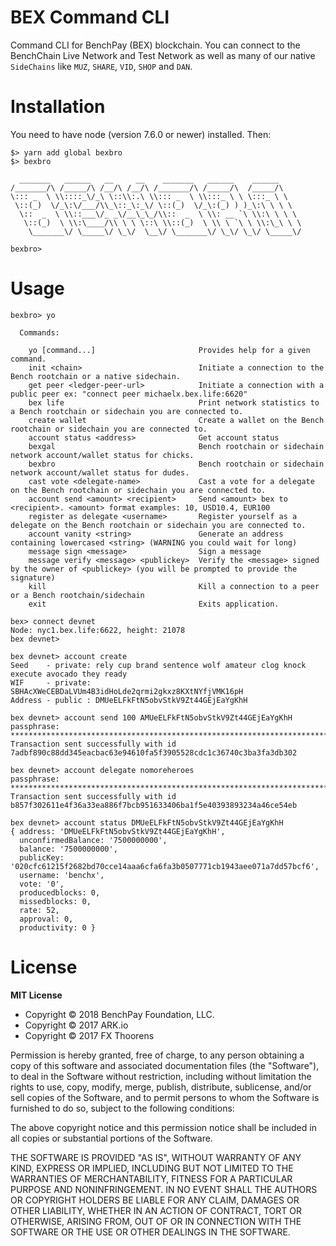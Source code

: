 # BEX Command CLI
Command CLI for BenchPay (BEX) blockchain.
You can connect to the BenchChain Live Network and Test Network as well as
many of our native `SideChains` like `MUZ`, `SHARE`, `VID`, `SHOP` and `DAN`.

# Installation
You need to have node (version 7.6.0 or newer) installed. Then:
```
$> yarn add global bexbro
$> bexbro

  _______   ______   __     __    _______   ______    ______      
/_______/\ /_____/\ /__/\ /__/\ /_______/\ /_____/\  /_____/\     
\::: _  \ \\::::_\/_\ \::\\:.\ \\::: _  \ \\:::_ \ \ \:::_ \ \    
 \::(_)  \/_\:\/___/\\_\::_\:_\/ \::(_)  \/_\:(_) ) )_\:\ \ \ \   
  \::  _  \ \\::___\/_ _\/__\_\_/\\::  _  \ \\: __ `\ \\:\ \ \ \  
   \::(_)  \ \\:\____/\\ \ \ \::\ \\::(_)  \ \\ \ `\ \ \\:\_\ \ \
    \_______\/ \_____\/ \_\/  \__\/ \_______\/ \_\/ \_\/ \_____\/

bexbro>
```

# Usage
```
bexbro> yo

  Commands:

    yo [command...]                       Provides help for a given command.
    init <chain>                          Initiate a connection to the Bench rootchain or a native sidechain.
    get peer <ledger-peer-url>            Initiate a connection with a public peer ex: "connect peer michaelx.bex.life:6620"
    bex life                              Print network statistics to a Bench rootchain or sidechain you are connected to.
    create wallet                         Create a wallet on the Bench rootchain or sidechain you are connected to.
    account status <address>              Get account status
    bexgal                                Bench rootchain or sidechain network account/wallet status for chicks.
    bexbro                                Bench rootchain or sidechain network account/wallet status for dudes.
    cast vote <delegate-name>             Cast a vote for a delegate on the Bench rootchain or sidechain you are connected to.
    account send <amount> <recipient>     Send <amount> bex to <recipient>. <amount> format examples: 10, USD10.4, EUR100
    register as delegate <username>       Register yourself as a delegate on the Bench rootchain or sidechain you are connected to.
    account vanity <string>               Generate an address containing lowercased <string> (WARNING you could wait for long)
    message sign <message>                Sign a message
    message verify <message> <publickey>  Verify the <message> signed by the owner of <publickey> (you will be prompted to provide the signature)
    kill                                  Kill a connection to a peer or a Bench rootchain/sidechain
    exit                                  Exits application.
```



```
bex> connect devnet
Node: nyc1.bex.life:6622, height: 21078
bex devnet>
```

```
bex devnet> account create
Seed    - private: rely cup brand sentence wolf amateur clog knock execute avocado they ready
WIF     - private: SBHAcXWeCEBDaLVUm4B3idHoLde2qrmi2gkxz8KXtNYfjVMK16pH
Address - public : DMUeELFkFtN5obvStkV9Zt44GEjEaYgKhH
```

```
bex devnet> account send 100 AMUeELFkFtN5obvStkV9Zt44GEjEaYgKhH
passphrase: ************************************************************************
Transaction sent successfully with id 7adbf890c88dd345eacbac63e94610fa5f3905528cdc1c36740c3ba3fa3db302
```

```
bex devnet> account delegate nomoreheroes
passphrase: **************************************************************************
Transaction sent successfully with id b857f302611e4f36a33ea886f7bcb951633406ba1f5e40393893234a46ce54eb
```

```
bex devnet> account status DMUeELFkFtN5obvStkV9Zt44GEjEaYgKhH
{ address: 'DMUeELFkFtN5obvStkV9Zt44GEjEaYgKhH',
  unconfirmedBalance: '7500000000',
  balance: '7500000000',
  publicKey: '020cfc61215f2682bd70cce14aaa6cfa6fa3b0507771cb1943aee071a7dd57bcf6',
  username: 'benchx',
  vote: '0',
  producedblocks: 0,
  missedblocks: 0,
  rate: 52,
  approval: 0,
  productivity: 0 }
```

# License

**MIT License**

- Copyright © 2018 BenchPay Foundation, LLC.
- Copyright © 2017 ARK.io
- Copyright © 2017 FX Thoorens

Permission is hereby granted, free of charge, to any person obtaining a copy of this software and associated documentation files (the "Software"), to deal in the Software without restriction, including without limitation the rights to use, copy, modify, merge, publish, distribute, sublicense, and/or sell copies of the Software, and to permit persons to whom the Software is furnished to do so, subject to the following conditions:

The above copyright notice and this permission notice shall be included in all copies or substantial portions of the Software.

THE SOFTWARE IS PROVIDED "AS IS", WITHOUT WARRANTY OF ANY KIND, EXPRESS OR IMPLIED, INCLUDING BUT NOT LIMITED TO THE WARRANTIES OF MERCHANTABILITY, FITNESS FOR A PARTICULAR PURPOSE AND NONINFRINGEMENT. IN NO EVENT SHALL THE AUTHORS OR COPYRIGHT HOLDERS BE LIABLE FOR ANY CLAIM, DAMAGES OR OTHER LIABILITY, WHETHER IN AN ACTION OF CONTRACT, TORT OR OTHERWISE, ARISING FROM, OUT OF OR IN CONNECTION WITH THE SOFTWARE OR THE USE OR OTHER DEALINGS IN THE SOFTWARE.
